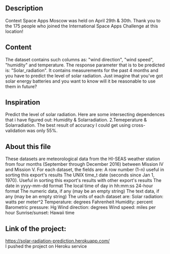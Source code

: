 ## Description

Context
Space Apps Moscow was held on April 29th & 30th. 
Thank you to the 175 people who joined the International Space Apps Challenge at this location!

## Content
The dataset contains such columns as: "wind direction", "wind speed", "humidity" and temperature.
The response parameter that is to be predicted is: "Solar_radiation".
It contains measurements for the past 4 months and you have to predict the level of solar radiation.
Just imagine that you've got solar energy batteries and you want to know will it be reasonable to use them in future?


## Inspiration
Predict the level of solar radiation.
Here are some intersecting dependences that i have figured out:
Humidity & Solarradiation. 2.Temeperature & Solarradiation.
The best result of accuracy I could get using cross-validation was only 55%.


## About this file
These datasets are meteorological data from the HI-SEAS weather station from four months (September through December 2016) between Mission IV and Mission V.
For each dataset, the fields are:
A row number (1-n) useful in sorting this export's results
The UNIX time_t date (seconds since Jan 1, 1970). Useful in sorting this export's results with other export's results
The date in yyyy-mm-dd format
The local time of day in hh:mm:ss 24-hour format
The numeric data, if any (may be an empty string)
The text data, if any (may be an empty string)
The units of each dataset are:
Solar radiation: watts per meter^2
Temperature: degrees Fahrenheit
Humidity: percent
Barometric pressure: Hg
Wind direction: degrees
Wind speed: miles per hour
Sunrise/sunset: Hawaii time
## Link of the project:
https://solar-radiation-prediction.herokuapp.com/ <br>
I pushed the project on Heroku service
